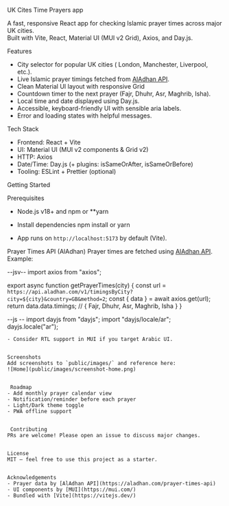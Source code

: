  UK Cites Time Prayers app

A fast, responsive React app for checking Islamic prayer times across major UK cities.  
Built with Vite, React, Material UI (MUI v2 Grid), Axios, and Day.js.


 Features
- City selector for popular UK cities ( London, Manchester, Liverpool, etc.).
- Live Islamic prayer timings fetched from [AlAdhan API](https://aladhan.com/prayer-times-api).
- Clean Material UI layout with responsive Grid 
- Countdown timer to the next prayer (Fajr, Dhuhr, Asr, Maghrib, Isha).
- Local time and date displayed using Day.js.
- Accessible, keyboard-friendly UI with sensible aria labels.
- Error and loading states with helpful messages.


Tech Stack
- Frontend: React + Vite
- UI: Material UI (MUI v2 components & Grid v2)
- HTTP: Axios
- Date/Time: Day.js (+ plugins: isSameOrAfter, isSameOrBefore)
- Tooling: ESLint + Prettier (optional)


Getting Started

Prerequisites
- Node.js v18+ and npm or **yarn


- Install dependencies
npm install
or
yarn


- App runs on `http://localhost:5173` by default (Vite).


 Prayer Times API (AlAdhan)
Prayer times are fetched using [AlAdhan API](https://aladhan.com/prayer-times-api). Example:

--jsv--
import axios from "axios";

export async function getPrayerTimes(city) {
  const url = `https://api.aladhan.com/v1/timingsByCity?city=${city}&country=GB&method=2`;
  const { data } = await axios.get(url);
  return data.data.timings; // { Fajr, Dhuhr, Asr, Maghrib, Isha }
}


--js --
import dayjs from "dayjs";
import "dayjs/locale/ar";
dayjs.locale("ar");
```
- Consider RTL support in MUI if you target Arabic UI.


Screenshots
Add screenshots to `public/images/` and reference here:
![Home](public/images/screenshot-home.png)


 Roadmap
- Add monthly prayer calendar view
- Notification/reminder before each prayer
- Light/Dark theme toggle
- PWA offline support


 Contributing
PRs are welcome! Please open an issue to discuss major changes.


License
MIT — feel free to use this project as a starter.


Acknowledgements
- Prayer data by [AlAdhan API](https://aladhan.com/prayer-times-api)
- UI components by [MUI](https://mui.com/)
- Bundled with [Vite](https://vitejs.dev/)
